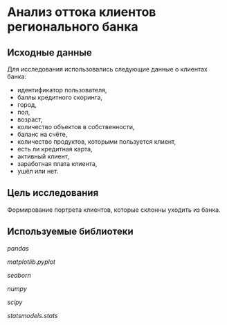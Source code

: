 # Анализ оттока клиентов регионального банка

## Исходные данные

Для исследования использовались следующие данные о клиентах банка:
- идентификатор пользователя,
- баллы кредитного скоринга,
- город,
- пол,
- возраст,
- количество объектов в собственности,
- баланс на счёте,
- количество продуктов, которыми пользуется клиент,
- есть ли кредитная карта,
- активный клиент,
- заработная плата клиента,
- ушёл или нет.

## Цель исследования

Формирование портрета клиентов, которые склонны уходить из банка.

## Используемые библиотеки

*pandas*

*matplotlib.pyplot*

*seaborn*

*numpy*

*scipy*

*statsmodels.stats*
